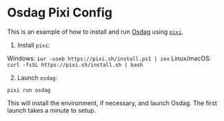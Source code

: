 # Osdag Pixi Config

This is an example of how to install and run [Osdag](https://osdag.fossee.in/) using [`pixi`](https://pixi.sh/latest/).

1. Install `pixi`:

  Windows: `iwr -useb https://pixi.sh/install.ps1 | iex`
  Linux/macOS: `curl -fsSL https://pixi.sh/install.sh | bash`

2. Launch `osdag`:

  `pixi run osdag`

  This will install the environment, if necessary, and launch Osdag.  The first launch takes a minute to setup.
